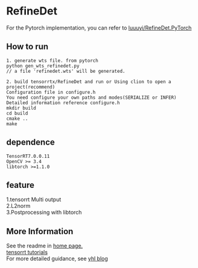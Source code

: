# RefineDet

For the Pytorch implementation, you can refer to [luuuyi/RefineDet.PyTorch](https://github.com/luuuyi/RefineDet.PyTorch)

## How to run

```
1. generate wts file. from pytorch
python gen_wts_refinedet.py
// a file 'refinedet.wts' will be generated.

2. build tensorrtx/RefineDet and run or Using clion to open a project(recommend)
Configuration file in configure.h
You need configure your own paths and modes(SERIALIZE or INFER)
Detailed information reference configure.h
mkdir build
cd build
cmake ..
make
```

## dependence

```
TensorRT7.0.0.11 
OpenCV >= 3.4
libtorch >=1.1.0
```

## feature

1.tensorrt Multi output  
2.L2norm  
3.Postprocessing with libtorch

## More Information

See the readme in [home page.](https://github.com/wang-xinyu/tensorrtx)  
[tensorrt tutorials](https://github.com/wang-xinyu/tensorrtx/tree/master/tutorials)  
For more detailed guidance, see [yhl blog](https://www.cnblogs.com/yanghailin/p/14525128.html)


